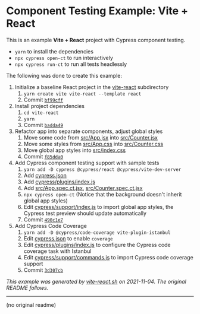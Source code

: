 # Component Testing Example: Vite + React

This is an example **Vite + React** project with Cypress component testing.

- `yarn` to install the dependencies
- `npx cypress open-ct` to run interactively
- `npx cypress run-ct` to run all tests headlessly

The following was done to create this example:

1. Initialize a baseline React project in the [vite-react](.) subdirectory
   1. `yarn create vite vite-react --template react`
   2. Commit [`bf99cff`](https://github.com/cypress-io/cypress-component-testing-examples/commit/bf99cffdfb6a87aefeba90ae896d625d8dedd2c1)
2. Install project dependencies
   1. `cd vite-react`
   2. `yarn`
   3. Commit [`badda49`](https://github.com/cypress-io/cypress-component-testing-examples/commit/badda490198932cd6af3a03b8830d4371016ed95)
3. Refactor app into separate components, adjust global styles
   1. Move some code from [src/App.jsx](src/App.jsx) into [src/Counter.jsx](src/Counter.jsx)
   2. Move some styles from [src/App.css](src/App.css) into [src/Counter.css](src/Counter.css)
   3. Move global app styles into [src/index.css](src/index.css)
   4. Commit [`f85dda0`](https://github.com/cypress-io/cypress-component-testing-examples/commit/f85dda0b1b4c736740cac89914fe1a6bcd281ac0)
4. Add Cypress component testing support with sample tests
   1. `yarn add -D cypress @cypress/react @cypress/vite-dev-server`
   2. Add [cypress.json](cypress.json)
   3. Add [cypress/plugins/index.js](cypress/plugins/index.js)
   4. Add [src/App.spec.ct.jsx](src/App.spec.ct.jsx), [src/Counter.spec.ct.jsx](src/Counter.spec.ct.jsx)
   5. `npx cypress open-ct` (Notice that the background doesn't inherit global app styles)
   6. Edit [cypress/support/index.js](cypress/support/index.js) to import global app styles, the Cypress test preview should update automatically
   7. Commit [`490c1e7`](https://github.com/cypress-io/cypress-component-testing-examples/commit/490c1e7cb7905cc688bee0d18c4f1f9a6a705256)
4. Add Cypress Code Coverage
   1. `yarn add -D @cypress/code-coverage vite-plugin-istanbul`
   2. Edit [cypress.json](cypress.json) to enable `coverage`
   3. Edit [cypress/plugins/index.js](cypress/plugins/index.js) to configure the Cypress code coverage task with Istanbul
   4. Edit [cypress/support/commands.js](cypress/support/commands.js) to import Cypress code coverage support
   5. Commit [`3d307cb`](https://github.com/cypress-io/cypress-component-testing-examples/commit/3d307cbd7c2226b34926fac3fc59bd74e36a17c2)

_This example was generated by [vite-react.sh](https://github.com/cypress-io/cypress-component-testing-examples/blob/main/scripts/vite-react.sh) on 2021-11-04. The original README follows._

---

(no original readme)

